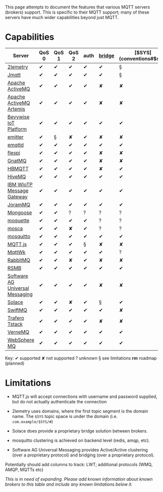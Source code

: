 This page attempts to document the features that various MQTT servers (brokers) support. This is specific to their MQTT support; many of these servers have much wider capabilities beyond just MQTT.

# Capabilities


Server                                                                            | QoS 0 | QoS 1 | QoS 2 | auth | [bridge](bridge_protocol) | [$SYS](conventions#$sys) | SSL | [dynamic topics](are_topics_dynamic) | cluster | websockets | plugin system
------                                                                            | ----- | ----- | ----- | ---- | ------------------------- | ------------------------ | --- | ------------------------------------ | ------- | ---------- | ------------- | 
[2lemetry](http://2lemetry.com/platform/)                                         | ✔     | ✔     | ✔     | ✔    | ✔                         | §                        | ✔   | ✔                                    | ✔       | ✔          | ✘             |
[Jmqtt](https://github.com/Cicizz/jmqtt)                                         | ✔     | ✔     | ✔     | ✔    | ✔                         | §                        | §   | ✔                                    | §       | ✔          |✔            |
[Apache ActiveMQ](http://activemq.apache.org/)                                    | ✔     | ✔     | ✔     | ✔    | ✘                         | ✘                        | ✔   | ✔                                    | ✔       | ✔          | ✔             | 
[Apache ActiveMQ Artemis](http://activemq.apache.org/artemis)                     | ✔     | ✔     | ✔     | ✔    | ✘                         | ✘                        | ✔   | ✔                                    | ✔       | ✔          | ✔             | 
[Bevywise IoT Platform](https://www.bevywise.com/iot-platform/)                   | ✔     | ✔     | ✔     | ✔    | ✔                     | ✔                        | ✔   | ✔                                   | ✔       | ✔          | **rm**        | 
[emitter](https://github.com/emitter-io/emitter)                                  | ✔     | §     | ✘     | ✔    | ✘                         | ✘                        | ✔   | ✔                                    | ✔       | ✔          | ✘             | 
[emqttd](http://emqtt.io)                                                         | ✔     | ✔     | ✔     | ✔    | ✔                         | ✔                        | ✔   | ✔                                    | ✔       | ✔          | ✔             | 
[flespi](https://flespi.com/mqtt-broker)                                | ✔     | ✔     | ✔     | ✔    | ✘                         | ✘                        | ✔   | ✔                                    | ✔       | ✔          | ✘             | 
[GnatMQ](https://github.com/ppatierno/gnatmq)                                     | ✔     | ✔     | ✔     | ✔    | ✘                         | ✘                        | ✘   | ✔                                    | ✘       | ✘          | ✘             |
[HBMQTT](https://github.com/beerfactory/hbmqtt)                                   | ✔     | ✔     | ✔     | ✔    | ✘                         | ✔                        | ✔   | ✔                                    | ✘       | ✔          | ✔             | 
[HiveMQ](http://www.hivemq.com)                                                   | ✔     | ✔     | ✔     | ✔    | ✔                         | ✔                        | ✔   | ✔                                    | ✔       | ✔          | ✔             | 
[IBM WIoTP Message Gateway](https://developer.ibm.com/iotplatform/messagegateway/)      | ✔     | ✔     | ✔     | ✔    | ✔                         | ✔                        | ✔   | ✔                                    | ✔       | ✔          | ✔             |
[JoramMQ](http://mqtt.jorammq.com)                                                | ✔     | ✔     | ✔     | ✔    | ✔                         | ✔                        | ✔   | ✔                                    | ✔       | ✔          | ✔             | 
[Mongoose](https://github.com/cesanta/mongoose)                                   | ✔     | ✔     | ?     | ?    | ?                         | ?                        | ?   | ?                                    | ?       | ?          | ?             | 
[moquette](https://github.com/andsel/moquette)                                    | ✔     | ✔     | ✔     | ✔    | ?                         | ?                        | ✔   | ?                                    | **rm**       | ✔          | ✘             | 
[mosca](mosca)                                                                    | ✔     | ✔     | ✘     | ✔    | ?                         | ?                        | ?   | ?                                    | ✘       | ✔          | ✘             | 
[mosquitto](mosquitto_message_broker)                                             | ✔     | ✔     | ✔     | ✔    | ✔                         | ✔                        | ✔   | ✔                                    | §       | ✔          | ✔             | 
[MQTT.js](https://github.com/mqttjs/MQTT.js)                                      | ✔     | ✔     | ✔     | §    | ✘                         | ✘                        | ✔   | ✔                                    | ✘       | ✔          | ✘             | 
[MqttWk](https://github.com/Wizzercn/MqttWk)                   | ✔     | ✔     | ✔     | ✔    | ✔                         | ?                        | ✔   | ✔                                    | ✔       | ✔          | ✘             | 
[RabbitMQ](http://www.rabbitmq.com/blog/2012/09/12/mqtt-adapter/)                 | ✔     | ✔     | ✘     | ✔    | ✘                         | ✘                        | ✔   | ✔                                    | ?       | ?          | ?             | 
[RSMB](Really-Small-Message-Broker)                                               | ✔     | ✔     | ✔     | ✔    | ✔                         | ✔                        | ✘   | ✔                                    | ✘       | ✘          | ?             | 
[Software AG Universal Messaging](http://um.terracotta.org/#page/%2Fum.terracotta.org%2Funiversal-messaging-webhelp%2Fto-mqttoverview.html%23) | ✔     | ✔     | ✔     | ✔    | ✘                         | ✘                        | ✔   | ✔                                    | ✔       | rm          | ✘             | 
[Solace](http://dev.solacesystems.com/tech)                                       | ✔     | ✔     | ✘     | ✔    | §                         | ✔                        | ✔   | ✔                                    | ✔       | ✔          | ✘             | 
[SwiftMQ](http://www.swiftmq.com/landing/router/index.html)                                                       | ✔     | ✔     | ✔     | ✔    | ✔                         | ✘                        | ✔   | ✔                                    | ✔       | ✘          | ✔             | 
[Trafero Tstack](https://github.com/trafero/tstack)                               | ✔     | ✔     | ✔     | ✔    | ✘                         | ✘                        | ✔   | ✔                                    | ✘       | ✘          | ✘             | 
[VerneMQ](https://verne.mq)                                                       | ✔     | ✔     | ✔     | ✔    | ✔                         | ✔                        | ✔   | ✔                                    | ✔       | ✔          | ✔             | 
[WebSphere MQ](http://www-03.ibm.com/software/products/en/wmq/)                   | ✔     | ✔     | ✔     | ✔    | ✔                         | ✔                        | ✔   | ✔                                    | ?       | ?          | ?             | 


Key: ✔ supported ✘ not supported ? unknown § see limitations **rm** roadmap (planned)
# Limitations


*  MQTT.js  will accept connections with username and password supplied, but do not actually authenticate the connection

* 2lemetry uses domains, where the first topic segment is the domain name. The `$SYS` topic space is under the domain (i.e. `com.example/$SYS/#`)

* Solace does provide a proprietary bridge solution between brokers.

* mosquitto clustering is achieved on backend level (redis, amqp, etc).

* Software AG Universal Messaging provides Active/Active clustering (over a proprietary protocol) and bridging (over a proprietary protocol).

Potentially should add columns to track: LWT; additional protocols (WMQ, AMQP, MQTTs etc)

_This is in need of expanding. Please add known information about known brokers to this table and include any known limitations below it._